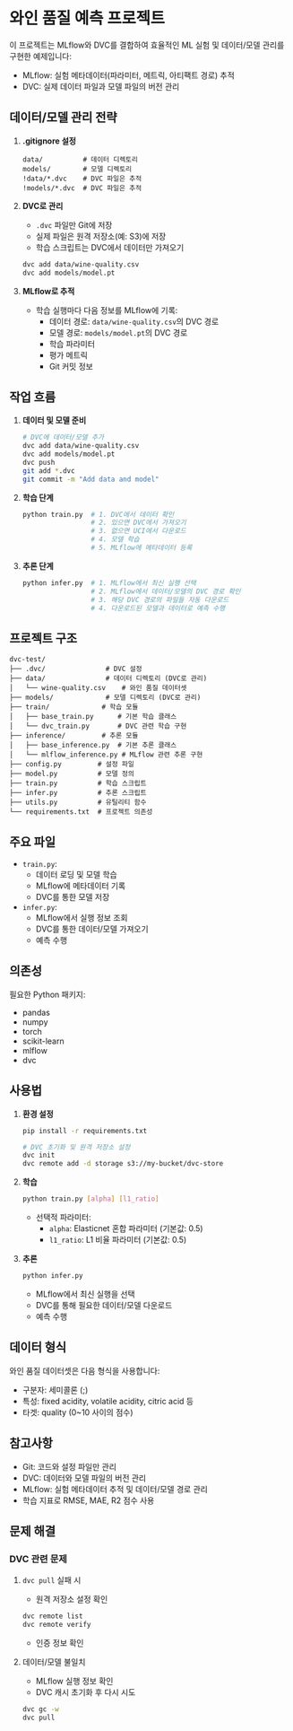# 와인 품질 예측 프로젝트

이 프로젝트는 MLflow와 DVC를 결합하여 효율적인 ML 실험 및 데이터/모델 관리를 구현한 예제입니다:
- MLflow: 실험 메타데이터(파라미터, 메트릭, 아티팩트 경로) 추적
- DVC: 실제 데이터 파일과 모델 파일의 버전 관리

## 데이터/모델 관리 전략

1. **.gitignore 설정**
   ```
   data/          # 데이터 디렉토리
   models/        # 모델 디렉토리
   !data/*.dvc    # DVC 파일은 추적
   !models/*.dvc  # DVC 파일은 추적
   ```

2. **DVC로 관리**
   - `.dvc` 파일만 Git에 저장
   - 실제 파일은 원격 저장소(예: S3)에 저장
   - 학습 스크립트는 DVC에서 데이터만 가져오기
   ```bash
   dvc add data/wine-quality.csv
   dvc add models/model.pt
   ```

3. **MLflow로 추적**
   - 학습 실행마다 다음 정보를 MLflow에 기록:
     - 데이터 경로: `data/wine-quality.csv`의 DVC 경로
     - 모델 경로: `models/model.pt`의 DVC 경로
     - 학습 파라미터
     - 평가 메트릭
     - Git 커밋 정보

## 작업 흐름

1. **데이터 및 모델 준비**
   ```bash
   # DVC에 데이터/모델 추가
   dvc add data/wine-quality.csv
   dvc add models/model.pt
   dvc push
   git add *.dvc
   git commit -m "Add data and model"
   ```

2. **학습 단계**
   ```bash
   python train.py  # 1. DVC에서 데이터 확인
                    # 2. 있으면 DVC에서 가져오기
                    # 3. 없으면 UCI에서 다운로드
                    # 4. 모델 학습
                    # 5. MLflow에 메타데이터 등록
   ```

3. **추론 단계**
   ```bash
   python infer.py  # 1. MLflow에서 최신 실행 선택
                    # 2. MLflow에서 데이터/모델의 DVC 경로 확인
                    # 3. 해당 DVC 경로의 파일들 자동 다운로드
                    # 4. 다운로드된 모델과 데이터로 예측 수행
   ```

## 프로젝트 구조

```
dvc-test/
├── .dvc/               # DVC 설정
├── data/               # 데이터 디렉토리 (DVC로 관리)
│   └── wine-quality.csv    # 와인 품질 데이터셋
├── models/             # 모델 디렉토리 (DVC로 관리)
├── train/             # 학습 모듈
│   ├── base_train.py      # 기본 학습 클래스
│   └── dvc_train.py       # DVC 관련 학습 구현
├── inference/         # 추론 모듈
│   ├── base_inference.py  # 기본 추론 클래스
│   └── mlflow_inference.py # MLflow 관련 추론 구현
├── config.py         # 설정 파일
├── model.py          # 모델 정의
├── train.py          # 학습 스크립트
├── infer.py          # 추론 스크립트
├── utils.py          # 유틸리티 함수
└── requirements.txt  # 프로젝트 의존성
```

## 주요 파일

- `train.py`: 
  - 데이터 로딩 및 모델 학습
  - MLflow에 메타데이터 기록
  - DVC를 통한 모델 저장
- `infer.py`: 
  - MLflow에서 실행 정보 조회
  - DVC를 통한 데이터/모델 가져오기
  - 예측 수행

## 의존성

필요한 Python 패키지:
- pandas
- numpy
- torch
- scikit-learn
- mlflow
- dvc

## 사용법

1. **환경 설정**
   ```bash
   pip install -r requirements.txt
   
   # DVC 초기화 및 원격 저장소 설정
   dvc init
   dvc remote add -d storage s3://my-bucket/dvc-store
   ```

2. **학습**
   ```bash
   python train.py [alpha] [l1_ratio]
   ```
   - 선택적 파라미터:
     - `alpha`: Elasticnet 혼합 파라미터 (기본값: 0.5)
     - `l1_ratio`: L1 비율 파라미터 (기본값: 0.5)

3. **추론**
   ```bash
   python infer.py
   ```
   - MLflow에서 최신 실행을 선택
   - DVC를 통해 필요한 데이터/모델 다운로드
   - 예측 수행

## 데이터 형식

와인 품질 데이터셋은 다음 형식을 사용합니다:
- 구분자: 세미콜론 (;)
- 특성: fixed acidity, volatile acidity, citric acid 등
- 타겟: quality (0~10 사이의 점수)

## 참고사항

- Git: 코드와 설정 파일만 관리
- DVC: 데이터와 모델 파일의 버전 관리
- MLflow: 실험 메타데이터 추적 및 데이터/모델 경로 관리
- 학습 지표로 RMSE, MAE, R2 점수 사용

## 문제 해결

### DVC 관련 문제
1. `dvc pull` 실패 시
   - 원격 저장소 설정 확인
   ```bash
   dvc remote list
   dvc remote verify
   ```
   - 인증 정보 확인

2. 데이터/모델 불일치
   - MLflow 실행 정보 확인
   - DVC 캐시 초기화 후 다시 시도
   ```bash
   dvc gc -w
   dvc pull
   ```
